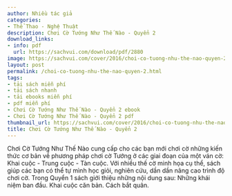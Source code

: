 ```yaml
---
author: Nhiều tác giả
categories:
- Thể Thao - Nghệ Thuật
description: Chơi Cờ Tướng Như Thế Nào - Quyển 2
download_links:
- info: pdf
  url: https://sachvui.com/download/pdf/2880
image: https://sachvui.com/cover/2016/choi-co-tuong-nhu-the-nao-quyen-2.jpg
layout: post
permalink: /choi-co-tuong-nhu-the-nao-quyen-2.html
tags:
- tải sách miễn phí
- tải sách nhanh
- tải ebooks miễn phí
- pdf miễn phí
- Chơi Cờ Tướng Như Thế Nào - Quyển 2 ebook
- Chơi Cờ Tướng Như Thế Nào - Quyển 2 pdf
thumbnail_url: https://sachvui.com/cover/2016/choi-co-tuong-nhu-the-nao-quyen-2.jpg
title: Chơi Cờ Tướng Như Thế Nào - Quyển 2
---
```


 <div class="item-desc text-justify"> <p>Chơi Cờ Tướng Như Thế Nào cung cấp cho các bạn mới chơi cờ những kiến thức cơ bản về phương pháp chơi cờ Tướng ở các giai đoạn của một ván cờ: Khai cuộc - Trung cuộc - Tàn cuộc. Với nhiều thế cờ minh họa cụ thể, sách giúp các bạn có thể tự mình học giỏi, nghiên cứu, dần dần nâng cao trình độ chơi cờ. Trong Quyển 1 sách giới thiệu những nội dung sau: Những khái niệm ban đầu. Khai cuộc căn bản. Cách bắt quân.</p> </div>